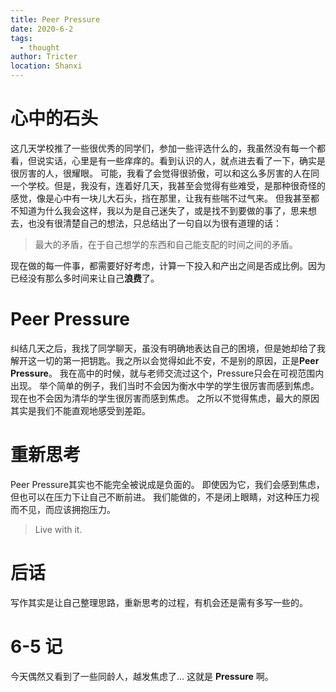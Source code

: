 ```yaml
---
title: Peer Pressure
date: 2020-6-2
tags: 
  - thought
author: Tricter
location: Shanxi  
---
```


# 心中的石头

这几天学校推了一些很优秀的同学们，参加一些评选什么的，我虽然没有每一个都看，但说实话，心里是有一些痒痒的。看到认识的人，就点进去看了一下，确实是很厉害的人，很耀眼。
可能，我看了会觉得很骄傲，可以和这么多厉害的人在同一个学校。但是，我没有，连着好几天，我甚至会觉得有些难受，是那种很奇怪的感觉，像是心中有一块儿大石头，挡在那里，让我有些喘不过气来。
但我甚至都不知道为什么我会这样，我以为是自己迷失了，或是找不到要做的事了，思来想去，也没有很清楚自己的想法，只总结出了一句自以为很有道理的话：

> 最大的矛盾，在于自己想学的东西和自己能支配的时间之间的矛盾。

现在做的每一件事，都需要好好考虑，计算一下投入和产出之间是否成比例。因为已经没有那么多时间来让自己**浪费**了。

# Peer Pressure

纠结几天之后，我找了同学聊天，虽没有明确地表达自己的困境，但是她却给了我解开这一切的第一把钥匙。我之所以会觉得如此不安，不是别的原因，正是**Peer Pressure**。
我在高中的时候，就与老师交流过这个，Pressure只会在可视范围内出现。
举个简单的例子，我们当时不会因为衡水中学的学生很厉害而感到焦虑。现在也不会因为清华的学生很厉害而感到焦虑。
之所以不觉得焦虑，最大的原因其实是我们不能直观地感受到差距。

# 重新思考

Peer Pressure其实也不能完全被说成是负面的。
即使因为它，我们会感到焦虑，但也可以在压力下让自己不断前进。
我们能做的，不是闭上眼睛，对这种压力视而不见，而应该拥抱压力。

> Live with it.

# 后话

写作其实是让自己整理思路，重新思考的过程，有机会还是需有多写一些的。

# 6-5 记

今天偶然又看到了一些同龄人，越发焦虑了...
这就是 **Pressure** 啊。